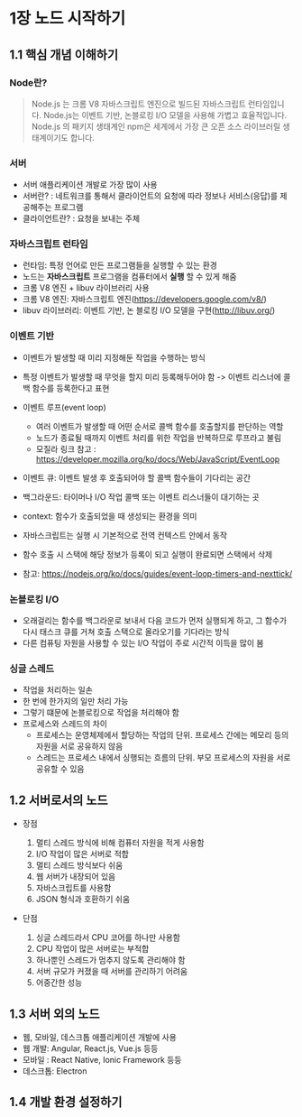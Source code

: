 # 1장 노드 시작하기

## 1.1 핵심 개념 이해하기

### Node란?

> Node.js 는 크롬 V8 자바스크립트 엔진으로 빌드된 자바스크립트 런타임입니다. Node.js는 이벤트 기반, 논블로킹 I/O 모델을 사용해 가볍고 효율적입니다. Node.js 의 패키지 생태계인 npm은 세계에서 가장 큰 오픈 소스 라이브러릴 생태계이기도 합니다.

### 서버

* 서버 애플리케이션 개발로 가장 많이 사용
* 서버란? : 네트워크를 통해서 클라이언트의 요청에 따라 정보나 서비스(응답)를 제공해주는 프로그램
* 클라이언트란? : 요청을 보내는 주체

### 자바스크립트 런타임

* 런타임: 특정 언어로 만든 프로그램들을 실행할 수 있는 환경
* 노드는 **자바스크립트** 프로그램을 컴퓨터에서 **실행** 할 수 있게 해줌
* 크롬 V8 엔진 + libuv 라이브러리 사용
* 크롬 V8 엔진: 자바스크립트 엔진(https://developers.google.com/v8/)
* libuv 라이브러리: 이벤트 기반, 논 블로킹 I/O 모델을 구현(http://libuv.org/)

### 이벤트 기반

* 이벤트가 발생할 때 미리 지정해둔 작업을 수행하는 방식
* 특정 이벤트가 발생할 때 무엇을 할지 미리 등록해두어야 함 -> 이벤트 리스너에 콜백 함수를 등록한다고 표현

* 이벤트 루프(event loop)
   * 여러 이벤트가 발생할 때 어떤 순서로 콜백 함수를 호출할지를 판단하는 역할
   * 노드가 종료될 때까지 이벤트 처리를 위한 작업을 반복하므로 루프라고 불림
   * 모질라 링크 참고 : https://developer.mozilla.org/ko/docs/Web/JavaScript/EventLoop
* 이벤트 큐: 이벤트 발생 후 호출되어야 할 콜백 함수들이 기다리는 공간
* 백그라운드: 타이머나 I/O 작업 콜백 또는 이벤트 리스너들이 대기하는 곳

* context: 함수가 호출되었을 때 생성되는 환경을 의미
* 자바스크립트는 실행 시 기본적으로 전역 컨텍스트 안에서 동작
* 함수 호출 시 스택에 해당 정보가 등록이 되고 실행이 완료되면 스택에서 삭제
* 참고: https://nodejs.org/ko/docs/guides/event-loop-timers-and-nexttick/

### 논블로킹 I/O

* 오래걸리는 함수를 백그라운로 보내서 다음 코드가 먼저 실행되게 하고, 그 함수가 다시 태스크 큐를 거쳐 호출 스택으로 올라오기를 기다라는 방식
* 다른 컴퓨팅 자원을 사용할 수 있는 I/O 작업이 주로 시간적 이득을 많이 봄

### 싱글 스레드

* 작업을 처리하는 일손
* 한 번에 한가지의 일만 처리 가능
* 그렇기 떄문에 논블로킹으로 작업을 처리해야 함
* 프로세스와 스레드의 차이
   * 프로세스는 운영체제에서 할당하는 작업의 단위. 프로세스 간에는 메모리 등의 자원을 서로 공유하지 않음
   * 스레드는 프로세스 내에서 싱행되는 흐름의 단위. 부모 프로세스의 자원을 서로 공유할 수 있음

## 1.2 서버로서의 노드

* 장점
   1. 멀티 스레드 방식에 비해 컴퓨터 자원을 적게 사용함
   2. I/O 작업이 많은 서버로 적합
   3. 멀티 스레드 방식보다 쉬움
   4. 웹 서버가 내장되어 있음
   5. 자바스크립트를 사용함
   6. JSON 형식과 호환하기 쉬움

* 단점
   1. 싱글 스레드라서 CPU 코어를 하나만 사용함
   2. CPU 작업이 많은 서버로는 부적합
   3. 하나뿐인 스레드가 멈추지 않도록 관리해야 함
   4. 서버 규모가 커졌을 때 서버를 관리하기 어려움
   5. 어중간한 성능

## 1.3 서버 외의 노드

* 웹, 모바일, 데스크톱 애플리케이션 개발에 사용
* 웹 개발: Angular, React.js, Vue.js 등등
* 모바일 : React Native, Ionic Framework 등등
* 데스크톱: Electron 

## 1.4 개발 환경 설정하기

